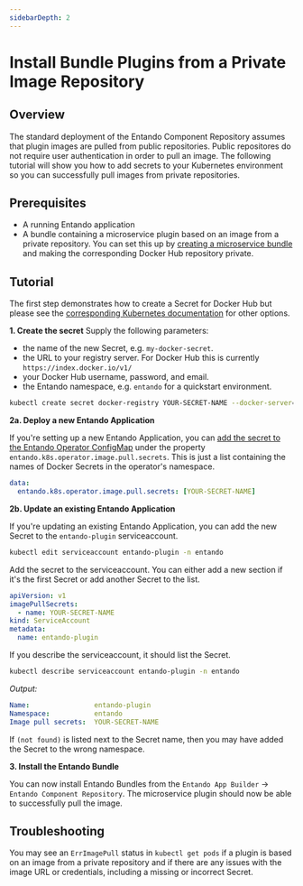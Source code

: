 ```yaml
---
sidebarDepth: 2
---
```


# Install Bundle Plugins from a Private Image Repository

## Overview
The standard deployment of the Entando Component Repository assumes that plugin images are pulled from public repositories. Public repositores do not require user authentication in order to pull an image. The following tutorial will show you how to add secrets to your Kubernetes environment so you can successfully pull images from private repositories.

## Prerequisites
* A running Entando application
* A bundle containing a microservice plugin based on an image from a private repository. You can set this up by [creating a microservice bundle](../create/ms/generate-microservices-and-micro-frontends.md) and making the corresponding Docker Hub repository private.

## Tutorial
The first step demonstrates how to create a Secret for Docker Hub but please see the [corresponding Kubernetes documentation](https://kubernetes.io/docs/tasks/configure-pod-container/pull-image-private-registry) for other options.

**1. Create the secret**
Supply the following parameters:
* the name of the new Secret, e.g. `my-docker-secret`.
* the URL to your registry server. For Docker Hub this is currently `https://index.docker.io/v1/`
* your Docker Hub username, password, and email.
* the Entando namespace, e.g. `entando` for a quickstart environment.

``` sh
kubectl create secret docker-registry YOUR-SECRET-NAME --docker-server=YOUR-REGISTRY-SERVER --docker-username=YOUR-USERNAME --docker-password=YOUR-PASSWORD --docker-email=YOUR-EMAIL -n entando
```

**2a. Deploy a new Entando Application**

If you're setting up a new Entando Application, you can [add the secret to the Entando Operator ConfigMap](../devops/entando-operator.md) under the property `entando.k8s.operator.image.pull.secrets`. This is just a list containing the names of Docker Secrets in the operator's namespace.

``` yaml
data: 
  entando.k8s.operator.image.pull.secrets: [YOUR-SECRET-NAME]
```

**2b. Update an existing Entando Application**

If you're updating an existing Entando Application, you can add the new Secret to the `entando-plugin` serviceaccount.

``` sh
kubectl edit serviceaccount entando-plugin -n entando
```

Add the secret to the serviceaccount. You can either add a new section if it's the first Secret or add another Secret to the list.
``` yaml
apiVersion: v1
imagePullSecrets:
  - name: YOUR-SECRET-NAME
kind: ServiceAccount
metadata:
  name: entando-plugin
```

If you describe the serviceaccount, it should list the Secret.
```sh
kubectl describe serviceaccount entando-plugin -n entando
```
_Output:_
```yaml
Name:                entando-plugin
Namespace:           entando
Image pull secrets:  YOUR-SECRET-NAME
```
If `(not found)` is listed next to the Secret name, then you may have added the Secret to the wrong namespace.


**3. Install the Entando Bundle**

 You can now install Entando Bundles from the `Entando App Builder` → `Entando Component Repository`. The microservice plugin should now be able to successfully pull the image.

## Troubleshooting
You may see an `ErrImagePull` status in `kubectl get pods` if a plugin is based on an image from a private repository and if there are any issues with the image URL or credentials, including a missing or incorrect Secret.